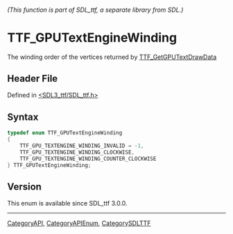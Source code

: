 ###### (This function is part of SDL_ttf, a separate library from SDL.)
# TTF_GPUTextEngineWinding

The winding order of the vertices returned by [TTF_GetGPUTextDrawData](TTF_GetGPUTextDrawData)

## Header File

Defined in [<SDL3_ttf/SDL_ttf.h>](https://github.com/libsdl-org/SDL_ttf/blob/main/include/SDL3_ttf/SDL_ttf.h)

## Syntax

```c
typedef enum TTF_GPUTextEngineWinding
{
    TTF_GPU_TEXTENGINE_WINDING_INVALID = -1,
    TTF_GPU_TEXTENGINE_WINDING_CLOCKWISE,
    TTF_GPU_TEXTENGINE_WINDING_COUNTER_CLOCKWISE
} TTF_GPUTextEngineWinding;
```

## Version

This enum is available since SDL_ttf 3.0.0.

----
[CategoryAPI](CategoryAPI), [CategoryAPIEnum](CategoryAPIEnum), [CategorySDLTTF](CategorySDLTTF)

